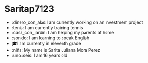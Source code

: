 # Saritap7123
- :dinero_con_alas:I am currently working on an investment project
- :tenis: I am currently training tennis 
- :casa_con_jardín: I am helping my parents at home
- :sonido: I am learning to speak English
- :mortar_board:I am currently in eleventh grade
- :niña: My name is Sarita Juliana Mora Perez
- :uno::seis: I am 16 years old
